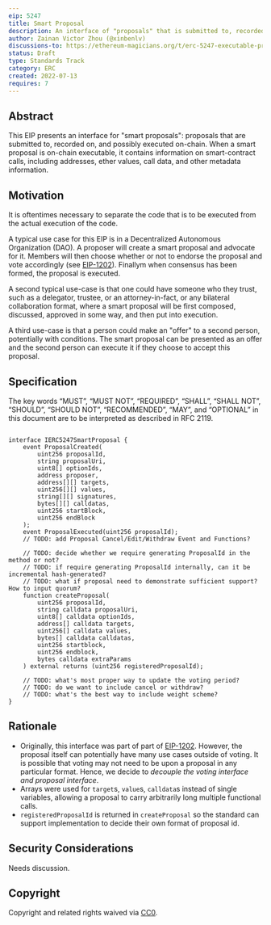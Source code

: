 ```yaml
---
eip: 5247
title: Smart Proposal
description: An interface of "proposals" that is submitted to, recorded on and possibly executed and enforced onchain.
author: Zainan Victor Zhou (@xinbenlv)
discussions-to: https://ethereum-magicians.org/t/erc-5247-executable-proposal-standard/9938
status: Draft
type: Standards Track
category: ERC
created: 2022-07-13
requires: 7
---
```


## Abstract
This EIP presents an interface for "smart proposals": proposals that are submitted to, recorded on, and possibly executed on-chain. When a smart proposal is on-chain executable, it contains information on smart-contract calls, including addresses, ether values, call data, and other metadata information.

## Motivation
It is oftentimes necessary to separate the code that is to be executed from the actual execution of the code.

A typical use case for this EIP is in a Decentralized Autonomous Organization (DAO). A proposer will create a smart proposal and advocate for it. Members will then choose whether or not to endorse the proposal and vote accordingly (see [EIP-1202](./eip-1202.md)). Finallym when consensus has been formed, the proposal is executed.

A second typical use-case is that one could have someone who they trust, such as a delegator, trustee, or an attorney-in-fact, or any bilateral collaboration format, where a smart proposal will be first composed, discussed, approved in some way, and then put into execution.

A third use-case is that a person could make an "offer" to a second person, potentially with conditions. The smart proposal can be presented as an offer and the second person can execute it if they choose to accept this proposal.

## Specification
The key words “MUST”, “MUST NOT”, “REQUIRED”, “SHALL”, “SHALL NOT”, “SHOULD”, “SHOULD NOT”, “RECOMMENDED”, “MAY”, and “OPTIONAL” in this document are to be interpreted as described in RFC 2119.

```solidity

interface IERC5247SmartProposal {
    event ProposalCreated(
        uint256 proposalId,
        string proposalUri,
        uint8[] optionIds,
        address proposer,
        address[][] targets,
        uint256[][] values,
        string[][] signatures,
        bytes[][] calldatas,
        uint256 startBlock,
        uint256 endBlock
    );
    event ProposalExecuted(uint256 proposalId);
    // TODO: add Proposal Cancel/Edit/Withdraw Event and Functions?

    // TODO: decide whether we require generating ProposalId in the method or not?
    // TODO: if require generating ProposalId internally, can it be incremental hash-generated?
    // TODO: what if proposal need to demonstrate sufficient support? How to input quorum?
    function createProposal(
        uint256 proposalId,
        string calldata proposalUri,
        uint8[] calldata optionIds,
        address[] calldata targets,
        uint256[] calldata values,
        bytes[] calldata calldatas,
        uint256 startblock,
        uint256 endblock,
        bytes calldata extraParams
    ) external returns (uint256 registeredProposalId);

    // TODO: what's most proper way to update the voting period?
    // TODO: do we want to include cancel or withdraw?
    // TODO: what's the best way to include weight scheme?
}
```

## Rationale

* Originally, this interface was part of part of [EIP-1202](./eip-1202.md). However, the proposal itself can potentially have many use cases outside of voting. It is possible that voting may not need to be upon a proposal in any particular format. Hence, we decide to *decouple the voting interface and proposal interface*.
* Arrays were used for `target`s, `value`s, `calldata`s instead of single variables, allowing a proposal to carry arbitrarily long multiple functional calls.
* `registeredProposalId` is returned in `createProposal` so the standard can support implementation to decide their own format of proposal id.


## Security Considerations
Needs discussion.

## Copyright
Copyright and related rights waived via [CC0](../LICENSE.md).
